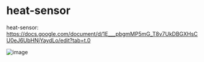 # heat-sensor

heat-sensor: https://docs.google.com/document/d/1E___pbgmMP5mG_T8v7UkDBGXHsCU0eJ6UbHNjYaydLo/edit?tab=t.0

![image](https://github.com/user-attachments/assets/62ebe4a3-2926-42fa-bcfd-d7aff5c74a21)
